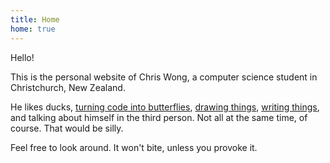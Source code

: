 ```yaml
---
title: Home
home: true
---
```


Hello!

This is the personal website of Chris Wong, a computer science student in Christchurch, New Zealand.

He likes ducks, [turning code into butterflies][GitHub], [drawing things][DeviantArt], [writing things][Blog], and talking about himself in the third person. Not all at the same time, of course. That would be silly.

[GitHub]: https://github.com/lfairy
[DeviantArt]: http://lambdafairy.deviantart.com/
[Blog]: blog

Feel free to look around. It won't bite, unless you provoke it.
